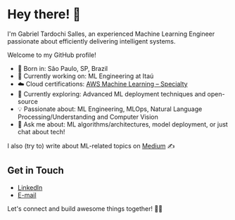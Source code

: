 # Hey there! 👋

I'm Gabriel Tardochi Salles, an experienced Machine Learning Engineer passionate about efficiently delivering intelligent systems.

Welcome to my GitHub profile!
- 🌱 Born in: São Paulo, SP, Brazil
- 💼 Currently working on: ML Engineering at Itaú
- ☁️ Cloud certifications: [AWS Machine Learning – Specialty](https://www.credly.com/badges/2207e8e0-ecaf-445b-8e14-1b9f11e7d6e6)
- 🚀 Currently exploring: Advanced ML deployment techniques and open-source
- 💡 Passionate about: ML Engineering, MLOps, Natural Language Processing/Understanding and Computer Vision
- 💬 Ask me about: ML algorithms/architectures, model deployment, or just chat about tech!

I also (try to) write about ML-related topics on [Medium](https://gabrieltardochi.medium.com/) ✍️

## Get in Touch

- [LinkedIn](https://www.linkedin.com/in/gabrieltardochisalles/)
- [E-mail](ga.tardochisalles@gmail.com) 

Let's connect and build awesome things together! 🤖✨
